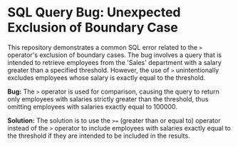 # SQL Query Bug: Unexpected Exclusion of Boundary Case

This repository demonstrates a common SQL error related to the `>` operator's exclusion of boundary cases. The bug involves a query that is intended to retrieve employees from the 'Sales' department with a salary greater than a specified threshold.  However, the use of `>` unintentionally excludes employees whose salary is exactly equal to the threshold.

**Bug:**
The `>` operator is used for comparison, causing the query to return only employees with salaries strictly greater than the threshold, thus omitting employees with salaries exactly equal to 100000. 

**Solution:**
The solution is to use the `>=` (greater than or equal to) operator instead of the `>` operator to include employees with salaries exactly equal to the threshold if they are intended to be included in the results. 